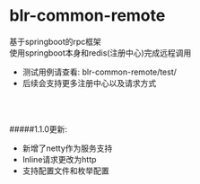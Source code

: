 # blr-common-remote
基于springboot的rpc框架    
使用springboot本身和redis(注册中心)完成远程调用   
 
* 测试用例请查看: blr-common-remote/test/  
* 后续会支持更多注册中心以及请求方式
<br/>
<br/>

#####1.1.0更新: 
* 新增了netty作为服务支持
* Inline请求更改为http
* 支持配置文件和枚举配置
